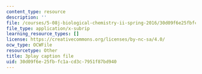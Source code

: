 ```yaml
---
content_type: resource
description: ''
file: /courses/5-08j-biological-chemistry-ii-spring-2016/30d09f6e25fbfc1acd3c7951f87bd940_vVkrHN-wnQM.srt
file_type: application/x-subrip
learning_resource_types: []
license: https://creativecommons.org/licenses/by-nc-sa/4.0/
ocw_type: OCWFile
resourcetype: Other
title: 3play caption file
uid: 30d09f6e-25fb-fc1a-cd3c-7951f87bd940
---
```

